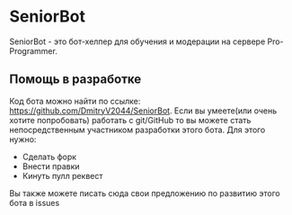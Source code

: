 # SeniorBot
SeniorBot - это бот-хелпер для обучения и модерации 
на сервере Pro-Programmer.

## Помощь в разработке
Код бота можно найти по ссылке: https://github.com/DmitryV2044/SeniorBot. 
Если вы умеете(или очень хотите попробовать) работать с git/GitHub то вы можете стать непосредственным участником разработки этого бота.
Для этого нужно: 
- Сделать форк
- Внести правки
- Кинуть пулл реквест

Вы также можете писать сюда свои предложению по развитию этого бота в issues
